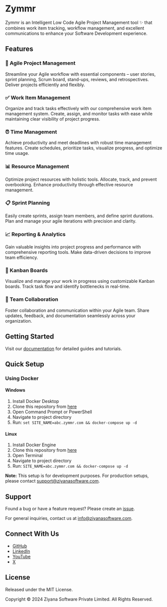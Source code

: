 # Zymmr

Zymmr is an Intelligent Low Code Agile Project Management tool ✨ that combines work item tracking, workflow management, and excellent communications to enhance your Software Development experience.

## Features

### 🏃 Agile Project Management

Streamline your Agile workflow with essential components – user stories, sprint planning, Scrum board, stand-ups, reviews, and retrospectives. Deliver projects efficiently and flexibly.

### ✅ Work Item Management

Organize and track tasks effectively with our comprehensive work item management system. Create, assign, and monitor tasks with ease while maintaining clear visibility of project progress.

### ⏰ Time Management

Achieve productivity and meet deadlines with robust time management features. Create schedules, prioritize tasks, visualize progress, and optimize time usage.

### 📊 Resource Management

Optimize project resources with holistic tools. Allocate, track, and prevent overbooking. Enhance productivity through effective resource management.

### 📋 Sprint Planning

Easily create sprints, assign team members, and define sprint durations. Plan and manage your agile iterations with precision and clarity.

### 📈 Reporting & Analytics

Gain valuable insights into project progress and performance with comprehensive reporting tools. Make data-driven decisions to improve team efficiency.

### 🔄 Kanban Boards

Visualize and manage your work in progress using customizable Kanban boards. Track task flow and identify bottlenecks in real-time.

### 👥 Team Collaboration

Foster collaboration and communication within your Agile team. Share updates, feedback, and documentation seamlessly across your organization.

## Getting Started

Visit our [documentation](https://zymmr.vercel.app/) for detailed guides and tutorials.

## Quick Setup

### Using Docker

#### Windows

1. Install Docker Desktop
2. Clone this repository from [here](https://github.com/zymmr/zymmr-docker)
3. Open Command Prompt or PowerShell
4. Navigate to project directory
5. Run: `set SITE_NAME=abc.zymmr.com && docker-compose up -d`

#### Linux

1. Install Docker Engine
2. Clone this repository from [here](https://github.com/zymmr/zymmr-docker)
3. Open Terminal
4. Navigate to project directory
5. Run: `SITE_NAME=abc.zymmr.com && docker-compose up -d`

**Note:** This setup is for development purposes. For production setups, please contact support@ziyanasoftware.com.

## Support

Found a bug or have a feature request? Please create an [issue](https://github.com/Kiran-Harbak/zymmr/issues).

For general inquiries, contact us at info@ziyanasoftware.com.

## Connect With Us

- [GitHub](https://github.com/kiran-harbak/zymmr)
- [LinkedIn](https://www.linkedin.com/company/zymmr)
- [YouTube](https://www.youtube.com/@zymmr)
- [X](https://x.com/ZymmrPM)

## License

Released under the MIT License.

Copyright © 2024 Ziyana Software Private Limited. All Rights Reserved.
